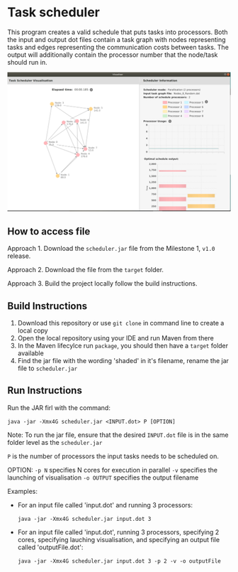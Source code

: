 # Task scheduler
This program creates a valid schedule that puts tasks into processors.
Both the input and output dot files contain a task graph with nodes representing tasks and edges representing the communication costs between tasks.
The output will additionally contain the processor number that the node/task should run in.

![](ReadMePics/SamplePic.PNG)

## How to access file
Approach 1. Download the `scheduler.jar` file from the Milestone 1, `v1.0` release.

Approach 2. Download the file from the `target` folder.

Approach 3. Build the project locally follow the build instructions.

## Build Instructions
1. Download this repository or use `git clone` in command line to create a local copy
2. Open the local repository using your IDE and run Maven from there
3. In the Maven lifecylce run `package`, you should then have a `target` folder available
4. Find the jar file with the wording 'shaded' in it's filename, rename the jar file to `scheduler.jar`

## Run Instructions
Run the JAR firl with the command:
```
java -jar -Xmx4G scheduler.jar <INPUT.dot> P [OPTION]
```

Note: 
To run the jar file, ensure that the desired `INPUT.dot` file is in the same folder level as the `scheduler.jar`

`P` is the number of processors the input tasks needs to be scheduled on.

OPTION:
```-p N``` specifies N cores for execution in parallel
```-v``` specifies the launching of visualisation
```-o OUTPUT``` specifies the output filename

Examples:
* For an input file called 'input.dot' and running 3 processors:

    ```
    java -jar -Xmx4G scheduler.jar input.dot 3
    ```

* For an input file called 'input.dot', running 3 processors, specifying 2 cores, specifying lauching visualisation, and specifying an output file called 'outputFile.dot':

    ```
    java -jar -Xmx4G scheduler.jar input.dot 3 -p 2 -v -o outputFile
    ```

## 
